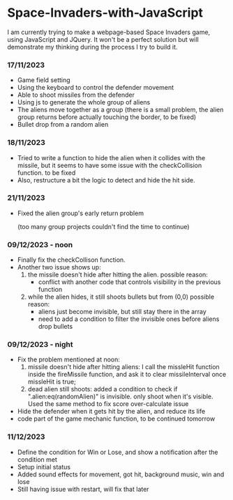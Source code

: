 # Space-Invaders-with-JavaScript
I am currently trying to make a webpage-based Space Invaders game, using JavaScript and JQuery. It won't be a perfect solution but will demonstrate my thinking during the process I try to build it.

### 17/11/2023
 
* Game field setting
* Using the keyboard to control the defender movement
* Able to shoot missiles from the defender
* Using js to generate the whole group of aliens
* The aliens move together as a group
(there is a small problem, the alien group returns before actually touching the border, to be fixed)
* Bullet drop from a random alien

### 18/11/2023

* Tried to write a function to hide the alien when it collides with the missile, but it seems to have some issue with the checkCollision function. to be fixed
* Also, restructure a bit the logic to detect and hide the hit side.

### 21/11/2023
* Fixed the alien group's early return problem

  (too many group projects couldn't find the time to continue)

### 09/12/2023 - noon
* Finally fix the checkCollison function.
* Another two issue shows up:
  1. the missile doesn't hide after hitting the alien.
     possible reason:
     - conflict with another code that controls visibility in the previous function
  2. while the alien hides, it still shoots bullets but from (0,0)
     possible reason:
     - aliens just become invisible, but still stay there in the array
     - need to add a condition to filter the invisible ones before aliens drop bullets

### 09/12/2023 - night
* Fix the problem mentioned at noon:
  1. missile doesn't hide after hitting aliens: I call the missleHit function inside the fireMissile function, and ask it to clear missileInterval once missleHit is true;
  2. dead alien still shoots: added a condition to check if ".alien:eq(randomAlien)" is invisible. only shoot when it's visible. Used the same method
     to fix score over-calculate issue
* Hide the defender when it gets hit by the alien, and reduce its life
* code part of the game mechanic function, to be continued tomorrow

### 11/12/2023 
* Define the condition for Win or Lose, and show a notification after the condition met
* Setup initial status
* Added sound effects for movement, got hit, background music, win and lose
* Still having issue with restart, will fix that later
